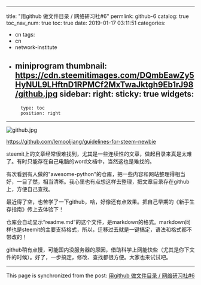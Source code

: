
---
title: "用github 做文件目录 / 网络研习社#6"
permlink: github-6
catalog: true
toc_nav_num: true
toc: true
date: 2019-01-17 03:11:51
categories:
- cn
tags:
- cn
- network-institute
- miniprogram
thumbnail: https://cdn.steemitimages.com/DQmbEawZy5HyNUL9LHftnD1RPMCf2MxTwaJktgh9Eb1rJ98/github.jpg
sidebar:
    right:
        sticky: true
widgets:
    -
        type: toc
        position: right
---


![github.jpg](https://cdn.steemitimages.com/DQmbEawZy5HyNUL9LHftnD1RPMCf2MxTwaJktgh9Eb1rJ98/github.jpg)

https://github.com/lemooljiang/guidelines-for-steem-newbie

steemit上的文章经常很难找到，尤其是一些连续性的文章，做起目录来真是太难了。有时只能存在自己电脑的word文档中，当然这也是难找的。

有次看到有人做的"awesome-python"的仓库，把一些内容和网站整理得相当好，一目了然，相当清晰。我心里也有点想这样去整理，把文章目录存在github上，方便自己查找。

最近得了空，也苦学了一下github，哈，好像还有点效果。把自己早期的《新手生存指南》传上去体验下！

仓库会自动显示“readme.md”的这个文件，是markdown的格式。markdown同样也是steemit的主要支持格式，所以，迁移过去就是一键搞定，语法和格式都不带改的！

github稍有点慢，可能国内没服务器的原因，借助科学上网能快些（尤其是你下文件的时候）。好了，一步搞定，修改、查找都很方便。大家也来试试吧。

- - -

This page is synchronized from the post: [用github 做文件目录 / 网络研习社#6](https://steemit.com/@lemooljiang/github-6)
